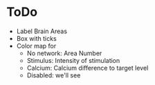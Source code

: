 # ToDo

- Label Brain Areas
- Box with ticks
- Color map for
    - No network: Area Number
    - Stimulus: Intensity of stimulation
    - Calcium: Calcium difference to target level
    - Disabled: we'll see
